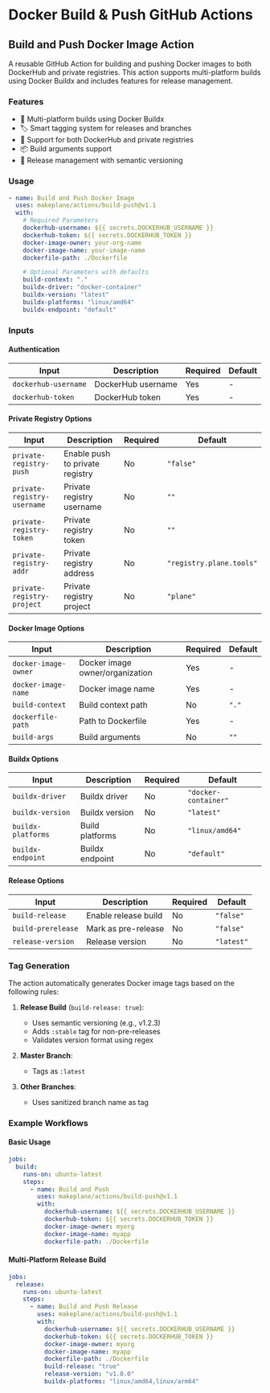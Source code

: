 # Docker Build & Push GitHub Actions

## Build and Push Docker Image Action

A reusable GitHub Action for building and pushing Docker images to both DockerHub and private registries. This action supports multi-platform builds using Docker Buildx and includes features for release management.

### Features

- 🔄 Multi-platform builds using Docker Buildx
- 🏷️ Smart tagging system for releases and branches
- 🔐 Support for both DockerHub and private registries
- 📦 Build arguments support
- 🚀 Release management with semantic versioning

### Usage

```yaml
- name: Build and Push Docker Image
  uses: makeplane/actions/build-push@v1.1
  with:
    # Required Parameters
    dockerhub-username: ${{ secrets.DOCKERHUB_USERNAME }}
    dockerhub-token: ${{ secrets.DOCKERHUB_TOKEN }}
    docker-image-owner: your-org-name
    docker-image-name: your-image-name
    dockerfile-path: ./Dockerfile

    # Optional Parameters with defaults
    build-context: "."
    buildx-driver: "docker-container"
    buildx-version: "latest"
    buildx-platforms: "linux/amd64"
    buildx-endpoint: "default"
```

### Inputs

#### Authentication
| Input | Description | Required | Default |
|-------|-------------|----------|---------|
| `dockerhub-username` | DockerHub username | Yes | - |
| `dockerhub-token` | DockerHub token | Yes | - |

#### Private Registry Options
| Input | Description | Required | Default |
|-------|-------------|----------|---------|
| `private-registry-push` | Enable push to private registry | No | `"false"` |
| `private-registry-username` | Private registry username | No | `""` |
| `private-registry-token` | Private registry token | No | `""` |
| `private-registry-addr` | Private registry address | No | `"registry.plane.tools"` |
| `private-registry-project` | Private registry project | No | `"plane"` |

#### Docker Image Options
| Input | Description | Required | Default |
|-------|-------------|----------|---------|
| `docker-image-owner` | Docker image owner/organization | Yes | - |
| `docker-image-name` | Docker image name | Yes | - |
| `build-context` | Build context path | No | `"."` |
| `dockerfile-path` | Path to Dockerfile | Yes | - |
| `build-args` | Build arguments | No | `""` |

#### Buildx Options
| Input | Description | Required | Default |
|-------|-------------|----------|---------|
| `buildx-driver` | Buildx driver | No | `"docker-container"` |
| `buildx-version` | Buildx version | No | `"latest"` |
| `buildx-platforms` | Build platforms | No | `"linux/amd64"` |
| `buildx-endpoint` | Buildx endpoint | No | `"default"` |

#### Release Options
| Input | Description | Required | Default |
|-------|-------------|----------|---------|
| `build-release` | Enable release build | No | `"false"` |
| `build-prerelease` | Mark as pre-release | No | `"false"` |
| `release-version` | Release version | No | `"latest"` |

### Tag Generation

The action automatically generates Docker image tags based on the following rules:

1. **Release Build** (`build-release: true`):
   - Uses semantic versioning (e.g., v1.2.3)
   - Adds `:stable` tag for non-pre-releases
   - Validates version format using regex

2. **Master Branch**:
   - Tags as `:latest`

3. **Other Branches**:
   - Uses sanitized branch name as tag

### Example Workflows

#### Basic Usage
```yaml
jobs:
  build:
    runs-on: ubuntu-latest
    steps:
      - name: Build and Push
        uses: makeplane/actions/build-push@v1.1
        with:
          dockerhub-username: ${{ secrets.DOCKERHUB_USERNAME }}
          dockerhub-token: ${{ secrets.DOCKERHUB_TOKEN }}
          docker-image-owner: myorg
          docker-image-name: myapp
          dockerfile-path: ./Dockerfile
```

#### Multi-Platform Release Build
```yaml
jobs:
  release:
    runs-on: ubuntu-latest
    steps:
      - name: Build and Push Release
        uses: makeplane/actions/build-push@v1.1
        with:
          dockerhub-username: ${{ secrets.DOCKERHUB_USERNAME }}
          dockerhub-token: ${{ secrets.DOCKERHUB_TOKEN }}
          docker-image-owner: myorg
          docker-image-name: myapp
          dockerfile-path: ./Dockerfile
          build-release: "true"
          release-version: "v1.0.0"
          buildx-platforms: "linux/amd64,linux/arm64"
```
